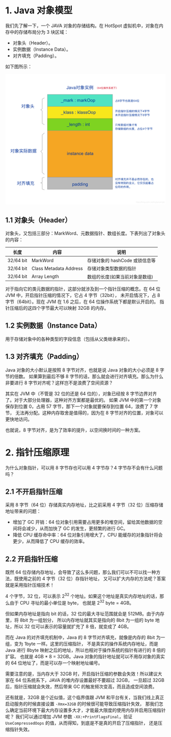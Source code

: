 # 1. Java 对象模型

我们先了解一下，一个 JAVA 对象的存储结构。在 HotSpot 虚拟机中，对象在内存中的存储布局分为 3 块区域：
 - 对象头（Header）。
 - 实例数据（Instance Data）。
 - 对齐填充（Padding）。

如下图所示：

![对象头][header]

## 1.1 对象头（Header）

对象头，又包括三部分：MarkWord、元数据指针、数组长度。下表列出了对象头的内容：

| 长度 | 内容 | 说明 |
| ---- | --- | ---- |
| 32/64 bit | MarkWord | 存储对象的 hashCode 或锁信息等 |
| 32/64 bit | Class Metadata Address | 存储对象类型数据的指针 |
| 32/64 bit | Array Length | 数组的长度(如果当前对象是数组) |

对于指向它的类元数据的指针，这部分就涉及到一个指针压缩的概念。在 64 位 JVM 中，开启指针压缩的情况下，它占 4 字节（32bit），
未开启情况下，占 8 字节（64bit）。现在 JVM 在 1.6 之后，在 64 位操作系统下都是默认开启的。
指针压缩后的这四个字节最大可以映射 32GB 的内存。

## 1.2 实例数据（Instance Data）

用于存储对象中的各种类型的字段信息（包括从父类继承来的）。

## 1.3 对齐填充（Padding）

Java 对象的大小默认是按照 8 字节对齐，也就是说 Java 对象的大小必须是 8 字节的倍数。
如果算到最后不够 8 字节的话，那么就会进行对齐填充。那么为什么非要进行 8 字节对齐呢？这样岂不是浪费了空间资源？

其实在 JVM 中（不管是 32 位的还是 64 位的），对象已经按 8 字节边界对齐了。对于大部分处理器，这种对齐方案都是最优的。
如果 JVM 中的第一个对象保存到位置 0，占用 57 字节，那下一个对象就要保存到位置 64，浪费了 7 字节，
无法再分配。这种内存取舍是值得的，因为在 8 字节对齐的位置，对象可以更快地访问。

也就说，8 字节对齐，是为了效率的提升，以空间换时间的一种方案。

# 2. 指针压缩原理

为什么对象指针，可以用 8 字节存也可以用 4 字节存？4 字节存不会有什么问题吗？

## 2.1 不开启指针压缩

采用 8 字节（64 位）存储真实内存地址，比之前采用 4 字节（32 位）压缩存储地址带来的问题：
 - 增加了 GC 开销：64 位对象引用需要占用更多的堆空间，留给其他数据的空间将会减少，从而加快了 GC 的发生，更频繁的进行 GC。
 - 降低 CPU 缓存命中率：64 位对象引用增大了，CPU 能缓存的对象指针将会更少，从而降低了 CPU 缓存的效率。

## 2.2 开启指针压缩

既然 64 位存储内存地址，会导致了这么多问题，那么我们可以不可以找一种方法，既使用之前的 4 字节（32 位）存指针地址，
又可以扩大内存的方法呢？答案就是采用指针压缩技术！

4 个字节，32 位，可以表示 2<sup>32</sup> 个地址。如果这个地址是真实内存地址的话，那么由于 CPU 寻址的最小单位是 byte，
也就是 2<sup>32</sup> byte = 4GB。

但如果内存地址是指向 bit 的话，32 位的最大寻址范围就会是 512MB。由于内存里，将 8bit 为一组划分，
所以内存地址就其实是指向的 8bit 为一组的 byte 地址，所以 32 位可以表示的容量就扩充了 8 倍，就变成了 4GB。

而在 Java 的对齐填充机制中，Java 的 8 字节对齐填充，就像是内存的 8bit 为一组，变为 1byte 一样。这里的压缩指针，
不是真实的操作系统内存地址，而是 Java 进行 8byte 映射之后的地址，所以也相对于操作系统的指针有进行的 8 倍的扩容。
也就是 4GB * 8 = 32GB。Java 对象的指针地址就可以不用存对象的真实的 64 位地址了，而是可以存一个映射地址编号。

需要注意的是，当内存大于 32GB 时，开启指针压缩的参数会失效！所以建议大家在 64 位系统系下，JAVA 的堆内存设置最好不要超过 32GB，
一旦超过 32GB 后，指针压缩就会失效，然后带来 GC 的触发频次变高，而且造成空间浪费。

还有就是，32GB 是个近似值，这个临界值跟 JVM 和平台有关，当我们线上真正启动服务的时候直接设置 `-Xmx=32GB` 的时候很可能导致压缩指针失效，
那我们怎么确定当前环境下最大内存设置多大才，才能最大限度的使用内存并启用压缩指针呢？
我们可以通过增加 JVM 参数 `-XX:+PrintFlagsFinal`，验证 `UseCompressedOops` 的值，从而得知，到底是不是真的开启了压缩指针，
还是压缩指针失效。


[header]: ../../../../res/img/pointer-compress-header.png